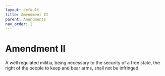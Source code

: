 ```yaml
---
layout: default
title: Amendment II
parent: Amendments
nav_order: 2
---
```


# Amendment II

A well regulated militia, being necessary to the security of a free state, the right of the people to keep and bear arms, shall not be infringed.